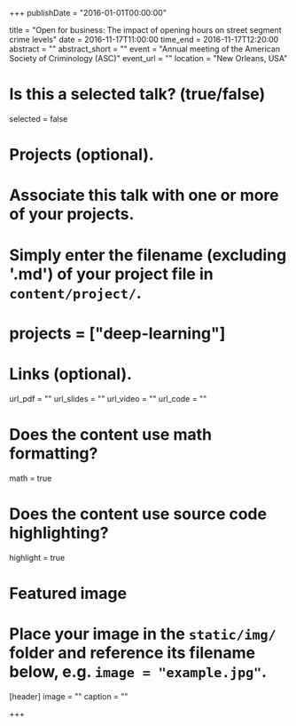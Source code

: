 +++
publishDate = "2016-01-01T00:00:00"

title = "Open for business: The impact of opening hours on street segment crime levels"
date = 2016-11-17T11:00:00
time_end = 2016-11-17T12:20:00
abstract = ""
abstract_short = ""
event = "Annual meeting of the American Society of Criminology (ASC)"
event_url = ""
location = "New Orleans, USA"

# Is this a selected talk? (true/false)
selected = false

# Projects (optional).
#   Associate this talk with one or more of your projects.
#   Simply enter the filename (excluding '.md') of your project file in `content/project/`.
# projects = ["deep-learning"]

# Links (optional).
url_pdf = ""
url_slides = ""
url_video = ""
url_code = ""

# Does the content use math formatting?
math = true

# Does the content use source code highlighting?
highlight = true

# Featured image
# Place your image in the `static/img/` folder and reference its filename below, e.g. `image = "example.jpg"`.
[header]
image = ""
caption = ""

+++

<!-- Embed your slides or video here using [shortcodes](https://sourcethemes.com/academic/post/writing-markdown-latex/). Further details can easily be added using *Markdown* and $\rm \LaTeX$ math code. -->
